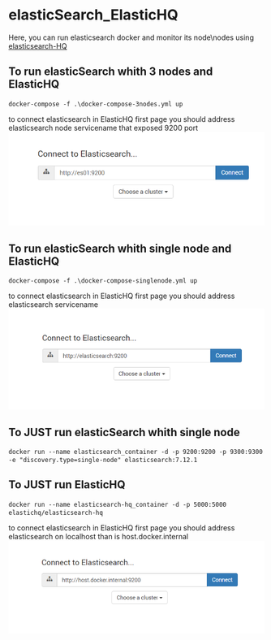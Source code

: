 # elasticSearch_ElasticHQ
Here, you can run elasticsearch docker and monitor its node\nodes using [elasticsearch-HQ](https://github.com/ElasticHQ/elasticsearch-HQ)


## To run elasticSearch whith 3 nodes and ElasticHQ
````
docker-compose -f .\docker-compose-3nodes.yml up
````
to connect elasticsearch in ElasticHQ first page you should address elasticsearch node servicename that exposed 9200 port
![alt text](https://github.com/tarafdarmansour/elasticSearch_ElasticHQ/blob/main/readmeimages/ElasticHQ_3nodes.png "ElasticHQ first page configuration for multiple node")


## To run elasticSearch whith single node and ElasticHQ
````
docker-compose -f .\docker-compose-singlenode.yml up
````
to connect elasticsearch in ElasticHQ first page you should address elasticsearch servicename
![alt text](https://github.com/tarafdarmansour/elasticSearch_ElasticHQ/blob/main/readmeimages/ElasticHQ_singlenode.png "ElasticHQ first page configuration")



## To JUST run elasticSearch whith single node 
````
docker run --name elasticsearch_container -d -p 9200:9200 -p 9300:9300 -e "discovery.type=single-node" elasticsearch:7.12.1
````

## To JUST run  ElasticHQ
````
docker run --name elasticsearch-hq_container -d -p 5000:5000 elastichq/elasticsearch-hq
````
to connect elasticsearch in ElasticHQ first page you should address elasticsearch on localhost than is host.docker.internal
![alt text](https://github.com/tarafdarmansour/elasticSearch_ElasticHQ/blob/main/readmeimages/ElasticHQ_host.png "ElasticHQ first page configuration for localhost")

